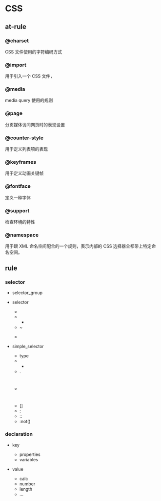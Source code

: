 # CSS

## at-rule

### @charset

CSS 文件使用的字符编码方式

### @import

用于引入一个 CSS 文件，

### @media

media query 使用的规则

### @page

分页媒体访问网页时的表现设置

### @counter-style

用于定义列表项的表现

### @keyframes

用于定义动画关键帧

### @fontface

定义一种字体

### @support

检查环境的特性

### @namespace

用于跟 XML 命名空间配合的一个规则，表示内部的 CSS 选择器全都带上特定命名空间。

## rule

### selector

- selector_group
- selector

	- <sp>
	- +
	- ~
	- >

- simple_selector

	- type
	- *
	- .
	- #
	- []
	- :
	- ::
	- :not()

### declaration

- key

	- properties
	- variables

- value

	- calc
	- number
	- length
	- ...
